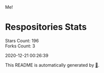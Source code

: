 Me!

# Respositories Stats
Stars Count: 196  
Forks Count: 3

2020-12-21 00:26:39  

This README is automatically generated by [🐰](https://github.com/rnitta/rnitta).
